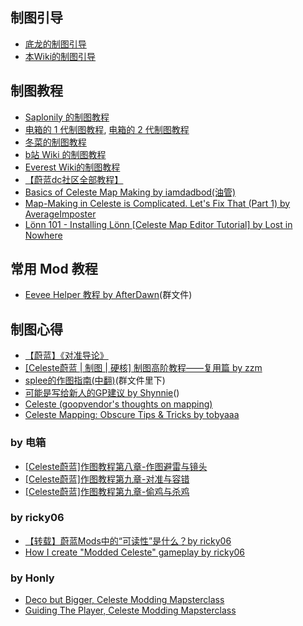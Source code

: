 ## 制图引导
* [底龙的制图引导](https://www.bilibili.com/video/BV1WwFvebEyP)
* [本Wiki的制图引导](./start/start.md)

## 制图教程
* [Saplonily 的制图教程](https://saplonily.top/celeste_modding_tutorial/)
* [电箱的 1 代制图教程](https://www.bilibili.com/video/BV1tR4y1X7wu), [电箱的 2 代制图教程](https://www.bilibili.com/video/av354525627)
* [冬菜的制图教程](../assets/mappings/overall/mod制作教程%5B冬菜%5D.pdf)
* [b站 Wiki 的制图教程](https://wiki.biligame.com/celeste/%E9%A6%96%E9%A1%B5)
* [Everest Wiki的制图教程](https://github.com/EverestAPI/Resources/wiki)
* [【蔚蓝dc社区全部教程】](https://docs.qq.com/sheet/DSHBRcE5pUWtnckJj?tab=000001)
* [Basics of Celeste Map Making by iamdadbod(油管)](https://www.youtube.com/watch?v=TqoQdNZ_CRA)
* [Map-Making in Celeste is Complicated. Let's Fix That (Part 1) by AverageImposter](https://www.youtube.com/watch?v=gzHQOnYHaO0)
* [Lönn 101 - Installing Lönn [Celeste Map Editor Tutorial] by Lost in Nowhere](https://www.youtube.com/watch?v=_1WWLDJhO3k&list=PL6zs9BBf3ArgrYqIB6mSAjuaKolU6q1Q-&index=1)

## 常用 Mod 教程
* [Eevee Helper 教程 by AfterDawn]()(群文件)

## 制图心得
* [【蔚蓝】《对准导论》](https://www.bilibili.com/video/BV1UP411w7d2)
* [[Celeste蔚蓝 | 制图 | 硬核] 制图高阶教程——复用篇 by zzm](https://www.bilibili.com/video/BV17Y411R7jA/)
* [splee的作图指南(中翻)]()(群文件里下)
* [可能是写给新人的GP建议 by Shynnie](群文件里下)()
* [Celeste (goopvendor's thoughts on mapping)](https://docs.google.com/document/d/182rHbY0aYmMoVH9ffMRyKwDRlBU5qG3PyJXHJfghDkA/edit?tab=t.0)
* [Celeste Mapping: Obscure Tips & Tricks by tobyaaa](https://docs.google.com/document/d/1t2_mr7VNGJ7q4BfsvfrZ9Se5g449Ppjxlsy_rozPMRo/edit?tab=t.0)

### by 电箱
* [[Celeste蔚蓝]作图教程第八章-作图避雷与镜头](https://www.bilibili.com/video/BV1qY411R7MY)
* [[Celeste蔚蓝]作图教程第九章-对准与容错](https://www.bilibili.com/video/BV1qY411R7MY)
* [[Celeste蔚蓝]作图教程第九章-偷鸡与杀鸡](https://www.bilibili.com/video/BV1SA411974R)

### by ricky06
* [【转载】蔚蓝Mods中的“可读性”是什么？by ricky06](https://www.bilibili.com/video/BV1QJKWzEEJR/)
* [How I create "Modded Celeste" gameplay by ricky06](https://www.youtube.com/watch?v=KpPkyR3yfeY)


### by Honly
* [Deco but Bigger, Celeste Modding Mapsterclass](https://www.youtube.com/watch?v=XDWQ40-C0YM&list=PLErPMvePYJWlg1z2O208ZL12q3HtkmTCJ&index=1)
* [Guiding The Player, Celeste Modding Mapsterclass](https://www.youtube.com/watch?v=BpHwqZExlKg&list=PLErPMvePYJWlg1z2O208ZL12q3HtkmTCJ&index=2)
